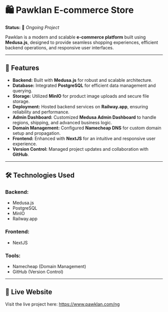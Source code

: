 # 🛍️ **Pawklan E-commerce Store**

**Status:** 🚧 *Ongoing Project*  

Pawklan is a modern and scalable **e-commerce platform** built using **Medusa.js**, designed to provide seamless shopping experiences, efficient backend operations, and responsive user interfaces.  

---

## 🚀 **Features**

- **Backend:** Built with **Medusa.js** for robust and scalable architecture.  
- **Database:** Integrated **PostgreSQL** for efficient data management and querying.  
- **Storage:** Utilized **MinIO** for product image uploads and secure file storage.  
- **Deployment:** Hosted backend services on **Railway.app**, ensuring reliability and performance.  
- **Admin Dashboard:** Customized **Medusa Admin Dashboard** to handle regions, shipping, and advanced business logic.  
- **Domain Management:** Configured **Namecheap DNS** for custom domain setup and propagation.  
- **Frontend:** Enhanced with **NextJS** for an intuitive and responsive user experience.  
- **Version Control:** Managed project updates and collaboration with **GitHub**.  

---

## 🛠️ **Technologies Used**

### **Backend:**
- Medusa.js  
- PostgreSQL  
- MinIO  
- Railway.app  

### **Frontend:**
- NextJS 

### **Tools:**
- Namecheap (Domain Management)  
- GitHub (Version Control)  

---

## 📂 **Live Website**

Visit the live project here: https://www.pawklan.com/ng

